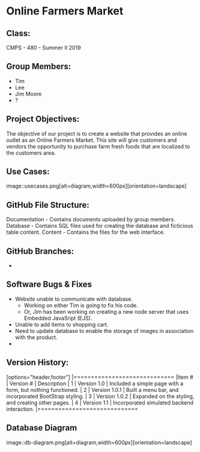 # Online Farmers Market

## Class:
CMPS - 480 - Summer II 2019

## Group Members:
* Tim
* Lee
* Jim Moore
* ?

## Project Objectives:
The objective of our project is to create a website that provides an 
online outlet as an Online Farmers Market. This site will give customers and
vendors the opportunity to purchase farm fresh foods that are localized to the 
customers area.

## Use Cases:
image::usecases.png[alt=diagram,width=600px][orientation=landscape]

## GitHub File Structure:
Documentation - Contains documents uploaded by group members.
Database - Contains SQL files used for creating the database and ficticious table content.
Content - Contains the files for the web interface.

## GitHub Branches:
-

## Software Bugs & Fixes
* Website unable to communicate with database.
  - Working on either Tim is going to fix his code.
  - Or, Jim has been working on creating a new node server that uses Embedded JavaSript (EJS).
* Unable to add items to shopping cart.
* Need to update database to enable the storage of images in association with the product.
* 

## Version History:
[options="header,footer"]
|=============================
|Item # | Version # | Description
| 1 | Version 1.0 | Included a simple page with a form, but nothing functioned.
| 2 | Version 1.0.1 | Built a menu bar, and incorporated BootStrap styling.
| 3 | Version 1.0.2 | Expanded on the styling, and creating other pages.
| 4 | Version 1.1 | Incorporated simulated backend interaction.
|=============================

## Database Diagram
image::db-diagram.png[alt=diagram,width=600px][orientation=landscape]
